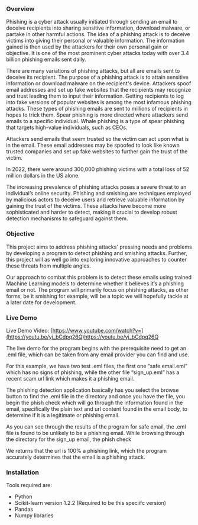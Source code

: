 ### Overview
Phishing is a cyber attack usually initiated through sending an email to deceive recipients into sharing sensitive information, download malware, or partake in other harmful actions. The idea of a phishing attack is to deceive victims into giving their personal or valuable information. The information gained is then used by the attackers for their own personal gain or objective. It is one of the most prominent cyber attacks today with over 3.4 billion phishing emails sent daily.

There are many variations of phishing attacks, but all are emails sent to deceive its recipient. The purpose of a phishing attack is to attain sensitive information or download malware on the recipient's device. Attackers spoof email addresses and set up fake websites that the recipients may recognize and trust leading them to input their information. Getting recipients to log into fake versions of popular websites is among the most infamous phishing attacks. These types of phishing emails are sent to millions of recipients in hopes to trick them. Spear phishing is more directed where attackers send emails to a specific individual. Whale phishing is a type of spear phishing that targets high-value individuals, such as CEOs.

Attackers send emails that seem trusted so the victim can act upon what is in the email. These email addresses may be spoofed to look like known trusted companies and set up fake websites to further gain the trust of the victim.

In 2022, there were around 300,000 phishing victims with a total loss of 52 million dollars in the US alone. 

The increasing prevalence of phishing attacks poses a severe threat to an individual’s online security. Phishing and smishing are techniques employed by malicious actors to deceive users and retrieve valuable information by gaining the trust of the victims. These attacks have become more sophisticated and harder to detect, making it crucial to develop robust detection mechanisms to safeguard against them.

### Objective
This project aims to address phishing attacks' pressing needs and problems by developing a program to detect phishing and smishing attacks. Further, this project will as well go into exploring innovative approaches to counter these threats from multiple angles.

Our approach to combat this problem is to detect these emails using trained Machine Learning models to determine whether it believes it’s a phishing email or not. The program will primarily focus on phishing attacks, as other forms, be it smishing for example, will be a topic we will hopefully tackle at a later date for development.

### Live Demo
Live Demo Video: [https://www.youtube.com/watch?v=](https://youtu.be/yj_bCdpq26Q)https://youtu.be/yj_bCdpq26Q

The live demo for the program begins with the prerequisite need to get an .eml file, which can be taken from any email provider you can find and use.

For this example, we have two test .eml files, the first one “safe email.eml”  which has no signs of phishing, while the other file “sign_up.eml” has a recent scam url link which makes it a phishing email.

The phishing detection application basically has you select the browse button to find the .eml file in the directory and once you have the file, you begin the phish check which will go through the information found in the email, specifically the plain text and url content found in the email body, to determine if it is a legitimate or phishing email.

As you can see through the results of the program for safe email, the .eml file is found to be unlikely to be a phishing email. While browsing through the directory for the sign_up email, the phish check

We returns that the url is 100% a phishing link, which the program accurately determines that the email is a phishing attack.

### Installation 
Tools required are:
- Python
- Scikit-learn version 1.2.2 (Required to be this speciifc version)
- Pandas
- Numpy libraries


